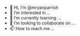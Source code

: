 - 👋 Hi, I’m @mryanparrish
- 👀 I’m interested in ...
- 🌱 I’m currently learning ...
- 💞️ I’m looking to collaborate on ...
- 📫 How to reach me ...

<!---
mryanparrish/mryanparrish is a ✨ special ✨ repository because its `README.md` (this file) appears on your GitHub profile.
You can click the Preview link to take a look at your changes.
--->
